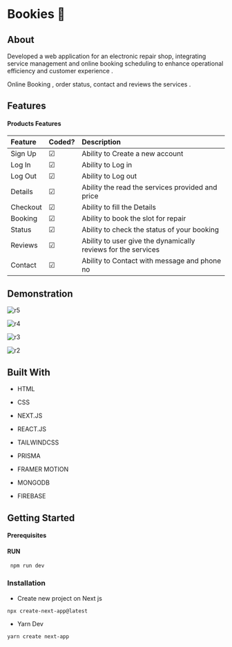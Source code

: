 
# Bookies 📘


## About

Developed a web application for an electronic repair shop, integrating service management  and online booking scheduling to enhance operational efficiency and customer experience .


Online Booking , order status, contact  and reviews the services .



## Features

#### Products Features


| Feature | Coded?     | Description                |
| :-------- | :------- | :------------------------- |
| Sign Up |  ☑ | Ability to Create a new account  |
| Log In |  ☑ | Ability to Log in  |
| Log Out |  ☑ | Ability to Log out  |
| Details |  ☑ | Ability the read the services provided and price  |
| Checkout |  ☑ | Ability to fill the Details   |
| Booking |  ☑ | Ability to book the slot for repair   |
| Status |  ☑ | Ability to check the status of your booking  |
| Reviews |  ☑ | Ability to user give the dynamically reviews for the services   |
| Contact |  ☑ | Ability to Contact with message and phone no  |


## Demonstration



![r5](https://github.com/user-attachments/assets/9a034e4c-4549-40f8-a4c1-c5c25ac682a7)

![r4](https://github.com/user-attachments/assets/60391c91-9abe-4eff-9cc1-398b2c62c9f4)

![r3](https://github.com/user-attachments/assets/1cf8117d-da42-4781-9082-094ce1a0d6cd)

![r2](https://github.com/user-attachments/assets/87d8d8b9-4cfc-41f2-95e2-a6eeece487c4)





## Built With

 * HTML

 * CSS
 
 * NEXT.JS 
 
 * REACT.JS

 * TAILWINDCSS

 * PRISMA 

 * FRAMER MOTION
 
 * MONGODB

 * FIREBASE



## Getting Started

#### Prerequisites

#### RUN
     npm run dev

### Installation

 * Create new project on Next js 
  ```http
  npx create-next-app@latest
```
 * Yarn Dev
  ```http
  yarn create next-app
```
